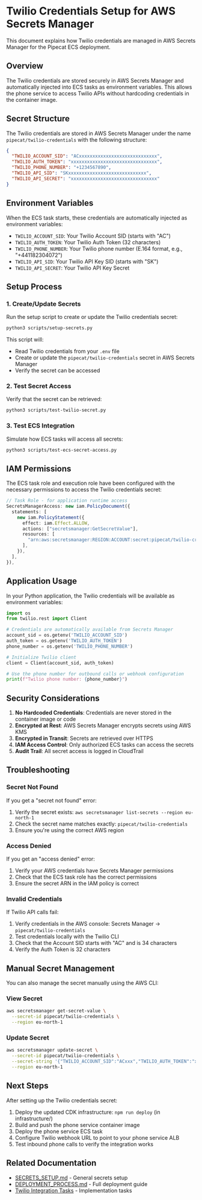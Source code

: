 # Twilio Credentials Setup for AWS Secrets Manager

This document explains how Twilio credentials are managed in AWS Secrets Manager for the Pipecat ECS deployment.

## Overview

The Twilio credentials are stored securely in AWS Secrets Manager and automatically injected into ECS tasks as environment variables. This allows the phone service to access Twilio APIs without hardcoding credentials in the container image.

## Secret Structure

The Twilio credentials are stored in AWS Secrets Manager under the name `pipecat/twilio-credentials` with the following structure:

```json
{
  "TWILIO_ACCOUNT_SID": "ACxxxxxxxxxxxxxxxxxxxxxxxxxxxxx",
  "TWILIO_AUTH_TOKEN": "xxxxxxxxxxxxxxxxxxxxxxxxxxxxxxxx",
  "TWILIO_PHONE_NUMBER": "+1234567890",
  "TWILIO_API_SID": "SKxxxxxxxxxxxxxxxxxxxxxxxxxxxxx",
  "TWILIO_API_SECRET": "xxxxxxxxxxxxxxxxxxxxxxxxxxxxxxxx"
}
```

## Environment Variables

When the ECS task starts, these credentials are automatically injected as environment variables:

- `TWILIO_ACCOUNT_SID`: Your Twilio Account SID (starts with "AC")
- `TWILIO_AUTH_TOKEN`: Your Twilio Auth Token (32 characters)
- `TWILIO_PHONE_NUMBER`: Your Twilio phone number (E.164 format, e.g., "+441182304072")
- `TWILIO_API_SID`: Your Twilio API Key SID (starts with "SK")
- `TWILIO_API_SECRET`: Your Twilio API Key Secret

## Setup Process

### 1. Create/Update Secrets

Run the setup script to create or update the Twilio credentials secret:

```bash
python3 scripts/setup-secrets.py
```

This script will:

- Read Twilio credentials from your `.env` file
- Create or update the `pipecat/twilio-credentials` secret in AWS Secrets Manager
- Verify the secret can be accessed

### 2. Test Secret Access

Verify that the secret can be retrieved:

```bash
python3 scripts/test-twilio-secret.py
```

### 3. Test ECS Integration

Simulate how ECS tasks will access all secrets:

```bash
python3 scripts/test-ecs-secret-access.py
```

## IAM Permissions

The ECS task role and execution role have been configured with the necessary permissions to access the Twilio credentials secret:

```typescript
// Task Role - for application runtime access
SecretsManagerAccess: new iam.PolicyDocument({
  statements: [
    new iam.PolicyStatement({
      effect: iam.Effect.ALLOW,
      actions: ["secretsmanager:GetSecretValue"],
      resources: [
        "arn:aws:secretsmanager:REGION:ACCOUNT:secret:pipecat/twilio-credentials*"
      ],
    }),
  ],
}),
```

## Application Usage

In your Python application, the Twilio credentials will be available as environment variables:

```python
import os
from twilio.rest import Client

# Credentials are automatically available from Secrets Manager
account_sid = os.getenv('TWILIO_ACCOUNT_SID')
auth_token = os.getenv('TWILIO_AUTH_TOKEN')
phone_number = os.getenv('TWILIO_PHONE_NUMBER')

# Initialize Twilio client
client = Client(account_sid, auth_token)

# Use the phone number for outbound calls or webhook configuration
print(f"Twilio phone number: {phone_number}")
```

## Security Considerations

1. **No Hardcoded Credentials**: Credentials are never stored in the container image or code
2. **Encrypted at Rest**: AWS Secrets Manager encrypts secrets using AWS KMS
3. **Encrypted in Transit**: Secrets are retrieved over HTTPS
4. **IAM Access Control**: Only authorized ECS tasks can access the secrets
5. **Audit Trail**: All secret access is logged in CloudTrail

## Troubleshooting

### Secret Not Found

If you get a "secret not found" error:

1. Verify the secret exists: `aws secretsmanager list-secrets --region eu-north-1`
2. Check the secret name matches exactly: `pipecat/twilio-credentials`
3. Ensure you're using the correct AWS region

### Access Denied

If you get an "access denied" error:

1. Verify your AWS credentials have Secrets Manager permissions
2. Check that the ECS task role has the correct permissions
3. Ensure the secret ARN in the IAM policy is correct

### Invalid Credentials

If Twilio API calls fail:

1. Verify credentials in the AWS console: Secrets Manager → `pipecat/twilio-credentials`
2. Test credentials locally with the Twilio CLI
3. Check that the Account SID starts with "AC" and is 34 characters
4. Verify the Auth Token is 32 characters

## Manual Secret Management

You can also manage the secret manually using the AWS CLI:

### View Secret

```bash
aws secretsmanager get-secret-value \
  --secret-id pipecat/twilio-credentials \
  --region eu-north-1
```

### Update Secret

```bash
aws secretsmanager update-secret \
  --secret-id pipecat/twilio-credentials \
  --secret-string '{"TWILIO_ACCOUNT_SID":"ACxxx","TWILIO_AUTH_TOKEN":"xxx","TWILIO_PHONE_NUMBER":"+1234567890","TWILIO_API_SID":"SKxxx","TWILIO_API_SECRET":"xxx"}' \
  --region eu-north-1
```

## Next Steps

After setting up the Twilio credentials secret:

1. Deploy the updated CDK infrastructure: `npm run deploy` (in infrastructure/)
2. Build and push the phone service container image
3. Deploy the phone service ECS task
4. Configure Twilio webhook URL to point to your phone service ALB
5. Test inbound phone calls to verify the integration works

## Related Documentation

- [SECRETS_SETUP.md](SECRETS_SETUP.md) - General secrets setup
- [DEPLOYMENT_PROCESS.md](DEPLOYMENT_PROCESS.md) - Full deployment guide
- [Twilio Integration Tasks](../.kiro/specs/pipecat-ecs-deployment/tasks.md) - Implementation tasks
